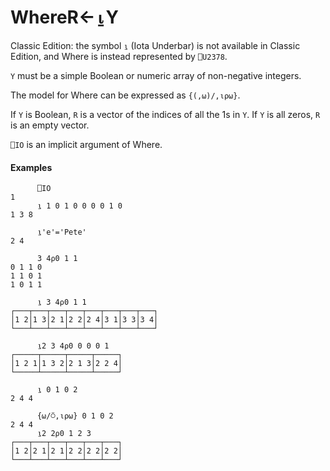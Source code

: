 




<h1 class="heading"><span class="name">Where</span><span class="command">R←⍸Y</span></h1>

Classic Edition:  the symbol `⍸` (Iota Underbar) is not available in Classic Edition, and Where is instead represented by `⎕U2378`.


`Y` must be a simple Boolean or numeric array of non-negative integers.


The model for Where can be expressed as `{(,⍵)/,⍳⍴⍵}`.


If `Y` is Boolean, `R` is a vector of the indices of all the 1s in `Y`. If `Y` is all zeros, `R` is an empty vector.


`⎕IO` is an implicit argument of Where.


#### Examples
```apl
      ⎕IO
1
      ⍸ 1 0 1 0 0 0 0 1 0
1 3 8

      ⍸'e'='Pete'
2 4

      3 4⍴0 1 1
0 1 1 0
1 1 0 1
1 0 1 1

      ⍸ 3 4⍴0 1 1
┌───┬───┬───┬───┬───┬───┬───┬───┐
│1 2│1 3│2 1│2 2│2 4│3 1│3 3│3 4│
└───┴───┴───┴───┴───┴───┴───┴───┘

      ⍸2 3 4⍴0 0 0 0 1
┌─────┬─────┬─────┬─────┐
│1 2 1│1 3 2│2 1 3│2 2 4│
└─────┴─────┴─────┴─────┘

      ⍸ 0 1 0 2
2 4 4

      {⍵/⍥,⍳⍴⍵} 0 1 0 2
2 4 4
      ⍸2 2⍴0 1 2 3
┌───┬───┬───┬───┬───┬───┐
│1 2│2 1│2 1│2 2│2 2│2 2│
└───┴───┴───┴───┴───┴───┘

```


